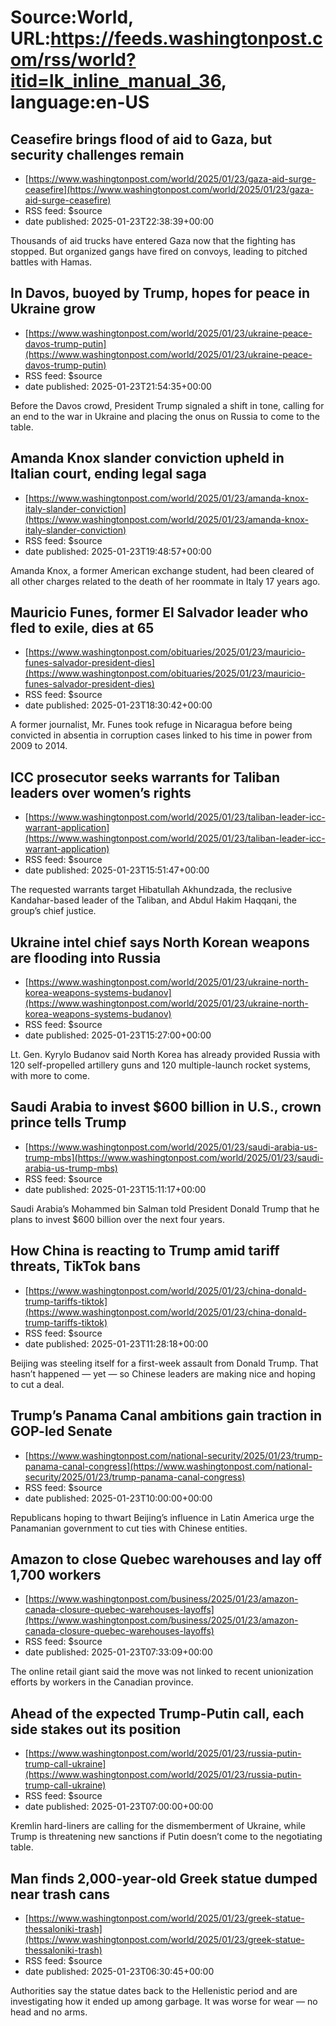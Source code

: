 # Source:World, URL:https://feeds.washingtonpost.com/rss/world?itid=lk_inline_manual_36, language:en-US

## Ceasefire brings flood of aid to Gaza, but security challenges remain
 - [https://www.washingtonpost.com/world/2025/01/23/gaza-aid-surge-ceasefire](https://www.washingtonpost.com/world/2025/01/23/gaza-aid-surge-ceasefire)
 - RSS feed: $source
 - date published: 2025-01-23T22:38:39+00:00

Thousands of aid trucks have entered Gaza now that the fighting has stopped. But organized gangs have fired on convoys, leading to pitched battles with Hamas.

## In Davos, buoyed by Trump, hopes for peace in Ukraine grow
 - [https://www.washingtonpost.com/world/2025/01/23/ukraine-peace-davos-trump-putin](https://www.washingtonpost.com/world/2025/01/23/ukraine-peace-davos-trump-putin)
 - RSS feed: $source
 - date published: 2025-01-23T21:54:35+00:00

Before the Davos crowd, President Trump signaled a shift in tone, calling for an end to the war in Ukraine and placing the onus on Russia to come to the table.

## Amanda Knox slander conviction upheld in Italian court, ending legal saga
 - [https://www.washingtonpost.com/world/2025/01/23/amanda-knox-italy-slander-conviction](https://www.washingtonpost.com/world/2025/01/23/amanda-knox-italy-slander-conviction)
 - RSS feed: $source
 - date published: 2025-01-23T19:48:57+00:00

Amanda Knox, a former American exchange student, had been cleared of all other charges related to the death of her roommate in Italy 17 years ago.

## Mauricio Funes, former El Salvador leader who fled to exile, dies at 65
 - [https://www.washingtonpost.com/obituaries/2025/01/23/mauricio-funes-salvador-president-dies](https://www.washingtonpost.com/obituaries/2025/01/23/mauricio-funes-salvador-president-dies)
 - RSS feed: $source
 - date published: 2025-01-23T18:30:42+00:00

A former journalist, Mr. Funes took refuge in Nicaragua before being convicted in absentia in corruption cases linked to his time in power from 2009 to 2014.

## ICC prosecutor seeks warrants for Taliban leaders over women’s rights
 - [https://www.washingtonpost.com/world/2025/01/23/taliban-leader-icc-warrant-application](https://www.washingtonpost.com/world/2025/01/23/taliban-leader-icc-warrant-application)
 - RSS feed: $source
 - date published: 2025-01-23T15:51:47+00:00

The requested warrants target Hibatullah Akhundzada, the reclusive Kandahar-based leader of the Taliban, and Abdul Hakim Haqqani, the group’s chief justice.

## Ukraine intel chief says North Korean weapons are flooding into Russia
 - [https://www.washingtonpost.com/world/2025/01/23/ukraine-north-korea-weapons-systems-budanov](https://www.washingtonpost.com/world/2025/01/23/ukraine-north-korea-weapons-systems-budanov)
 - RSS feed: $source
 - date published: 2025-01-23T15:27:00+00:00

Lt. Gen. Kyrylo Budanov said North Korea has already provided Russia with 120 self-propelled artillery guns and 120 multiple-launch rocket systems, with more to come.

## Saudi Arabia to invest $600 billion in U.S., crown prince tells Trump
 - [https://www.washingtonpost.com/world/2025/01/23/saudi-arabia-us-trump-mbs](https://www.washingtonpost.com/world/2025/01/23/saudi-arabia-us-trump-mbs)
 - RSS feed: $source
 - date published: 2025-01-23T15:11:17+00:00

Saudi Arabia’s Mohammed bin Salman told President Donald Trump that he plans to invest $600 billion over the next four years.

## How China is reacting to Trump amid tariff threats, TikTok bans
 - [https://www.washingtonpost.com/world/2025/01/23/china-donald-trump-tariffs-tiktok](https://www.washingtonpost.com/world/2025/01/23/china-donald-trump-tariffs-tiktok)
 - RSS feed: $source
 - date published: 2025-01-23T11:28:18+00:00

Beijing was steeling itself for a first-week assault from Donald Trump. That hasn’t happened — yet — so Chinese leaders are making nice and hoping to cut a deal.

## Trump’s Panama Canal ambitions gain traction in GOP-led Senate
 - [https://www.washingtonpost.com/national-security/2025/01/23/trump-panama-canal-congress](https://www.washingtonpost.com/national-security/2025/01/23/trump-panama-canal-congress)
 - RSS feed: $source
 - date published: 2025-01-23T10:00:00+00:00

Republicans hoping to thwart Beijing’s influence in Latin America urge the Panamanian government to cut ties with Chinese entities.

## Amazon to close Quebec warehouses and lay off 1,700 workers
 - [https://www.washingtonpost.com/business/2025/01/23/amazon-canada-closure-quebec-warehouses-layoffs](https://www.washingtonpost.com/business/2025/01/23/amazon-canada-closure-quebec-warehouses-layoffs)
 - RSS feed: $source
 - date published: 2025-01-23T07:33:09+00:00

The online retail giant said the move was not linked to recent unionization efforts by workers in the Canadian province.

## Ahead of the expected Trump-Putin call, each side stakes out its position
 - [https://www.washingtonpost.com/world/2025/01/23/russia-putin-trump-call-ukraine](https://www.washingtonpost.com/world/2025/01/23/russia-putin-trump-call-ukraine)
 - RSS feed: $source
 - date published: 2025-01-23T07:00:00+00:00

Kremlin hard-liners are calling for the dismemberment of Ukraine, while Trump is threatening new sanctions if Putin doesn’t come to the negotiating table.

## Man finds 2,000-year-old Greek statue dumped near trash cans
 - [https://www.washingtonpost.com/world/2025/01/23/greek-statue-thessaloniki-trash](https://www.washingtonpost.com/world/2025/01/23/greek-statue-thessaloniki-trash)
 - RSS feed: $source
 - date published: 2025-01-23T06:30:45+00:00

Authorities say the statue dates back to the Hellenistic period and are investigating how it ended up among garbage. It was worse for wear — no head and no arms.

